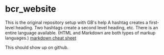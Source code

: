 # bcr_website
This is the original repository setup with GB's help
A hashtag creates a first-level heading.  Two hashtags create a second level heading, etc.  There is an entire language available.  (HTML and Markdown are both types of markup languages.)
[markdown cheat sheet](https://github.com/adam-p/markdown-here/wiki/Markdown-Cheatsheet)

This should show up on github.
